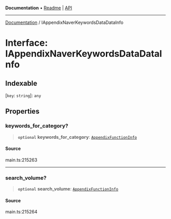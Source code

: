 **Documentation** • [Readme](../README.md) \| [API](../globals.md)

***

[Documentation](../README.md) / IAppendixNaverKeywordsDataDataInfo

# Interface: IAppendixNaverKeywordsDataDataInfo

## Indexable

 \[`key`: `string`\]: `any`

## Properties

### keywords\_for\_category?

> **`optional`** **keywords\_for\_category**: [`AppendixFunctionInfo`](../classes/AppendixFunctionInfo.md)

#### Source

main.ts:215263

***

### search\_volume?

> **`optional`** **search\_volume**: [`AppendixFunctionInfo`](../classes/AppendixFunctionInfo.md)

#### Source

main.ts:215264
